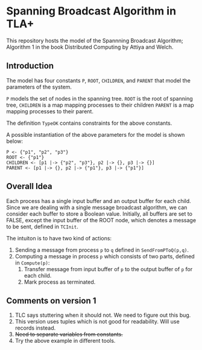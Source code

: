 # Spanning Broadcast Algorithm in TLA+
This repository hosts the model of the Spannning Broadcast Algorithm; Algorithm 1 in the book Distributed Computing by Attiya and Welch.

## Introduction 

The model has four constants `P`, `ROOT`, `CHILDREN`, and `PARENT` that model the parameters of the system.

`P` models the set of nodes in the spanning tree.
`ROOT` is the root of spanning tree,
`CHILDREN` is a map mapping processes to their children
`PARENT` is a map mapping processes to their parent.

The definition `TypeOK` contains constraints for the above constants.

A possible instantiation of the above parameters for the model is shown below:

```
P <- {"p1", "p2", "p3"}
ROOT <- {"p1"}
CHILDREN <- [p1 |-> {"p2", "p3"}, p2 |-> {}, p3 |-> {}]
PARENT <- [p1 |-> {}, p2 |-> {"p1"}, p3 |-> {"p1"}]
```

## Overall Idea

Each process has a single input buffer and an output buffer for each child. Since we are dealing with a single message broadcast algorithm, we can consider each buffer to store a Boolean value. Initially, all buffers are set to FALSE, except the input buffer of the ROOT node, which denotes a message to be sent, defined in `TCInit`.

The intuiton is to have two kind of actions:
1. Sending a message from process `p` to `q` defined in `SendFromPToQ(p,q)`.
2. Computing a message in process `p` which consists of two parts, defined in `Compute(p)`:
    1. Transfer message from input buffer of `p` to the output buffer of `p` for each child.
    2. Mark process as terminated.


## Comments on version 1

1. TLC says stuttering when it should not. We need to figure out this bug.
2. This version uses tuples which is not good for readability. Will use records instead.
3. ~~Need to separate variables from constants.~~
4. Try the above example in different tools.